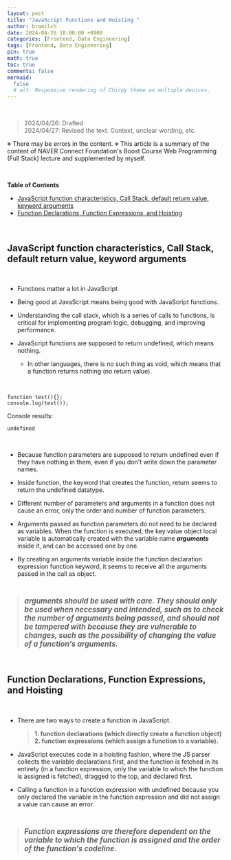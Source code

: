 ```yaml
---
layout: post
title: "JavaScript Functions and Hoisting "
author: bramilch
date: 2024-04-26 18:00:00 +0900
categories: [Frontend, Data Engineering]
tags: [Frontend, Data Engineering]
pin: true
math: true
toc: true
comments: false
mermaid:
  false
  # alt: Responsive rendering of Chirpy theme on multiple devices.
---
```


<br>

> 2024/04/26: Drafted  
> 2024/04/27: Revised the text. Context, unclear wording, etc.
 
※ There may be errors in the content.
※ This article is a summary of the content of NAVER Connect Foundation's Boost Course Web Programming (Full Stack) lecture and supplemented by myself.

<br>

**Table of Contents**

- [JavaScript function characteristics, Call Stack, default return value, keyword arguments](#javascript-function-characteristics-call-stack-default-return-value-keyword-arguments)
- [Function Declarations, Function Expressions, and Hoisting](#function-declarations-function-expressions-and-hoisting)

<br>

## JavaScript function characteristics, Call Stack, default return value, keyword arguments

<br>

- Functions matter a lot in JavaScript

- Being good at JavaScript means being good with JavaScript functions.

- Understanding the call stack, which is a series of calls to functions, is critical for implementing program logic, debugging, and improving performance.

- JavaScript functions are supposed to return undefined, which means nothing.
  - In other languages, there is no such thing as void, which means that a function returns nothing (no return value).

<br>

```
function test(){};
console.log(test());
```

Console results:

```
undefined
```

<br>

- Because function parameters are supposed to return undefined even if they have nothing in them, even if you don't write down the parameter names.

- Inside function, the keyword that creates the function, return seems to return the undefined datatype.

- Different number of parameters and arguments in a function does not cause an error, only the order and number of function parameters.

- Arguments passed as function parameters do not need to be declared as variables.
  When the function is executed, the key:value object local variable is automatically created with the variable name **_arguments_** inside it, and can be accessed one by one.

- By creating an arguments variable inside the function declaration expression function keyword, it seems to receive all the arguments passed in the call as object.

<br>

> <span style="font-size:1.2em;">**_arguments should be used with care. They should only be used when necessary and intended, such as to check the number of arguments being passed, and should not be tampered with because they are vulnerable to changes, such as the possibility of changing the value of a function's arguments._**</span>

<br>

## Function Declarations, Function Expressions, and Hoisting

<br>

- There are two ways to create a function in JavaScript.  
  > **1. function declarations (which directly create a function object)**  
  > **2. function expressions (which assign a function to a variable).**

- JavaScript executes code in a hoisting fashion, where the JS parser collects the variable declarations first, and the function is fetched in its entirety (in a function expression, only the variable to which the function is assigned is fetched), dragged to the top, and declared first.

- Calling a function in a function expression with undefined because you only declared the variable in the function expression and did not assign a value can cause an error.

<br>

> <span style="font-size:1.2em;"> **_Function expressions are therefore dependent on the variable to which the function is assigned and the order of the function's codeline._**</span>
